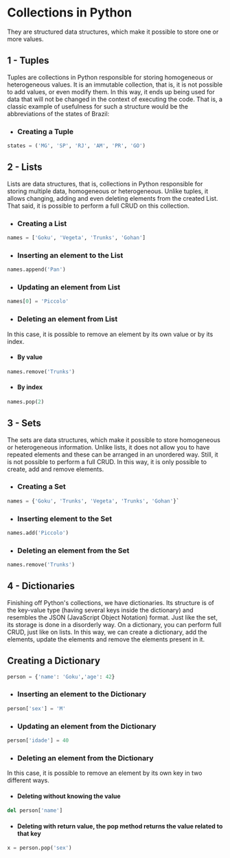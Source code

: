 # **Collections in Python**

They are structured data structures, which make it possible to store one or more values.

## **1 - Tuples**

Tuples are collections in Python responsible for storing homogeneous or heterogeneous values. It is an immutable collection, that is, it is not possible to add values, or even modify them. In this way, it ends up being used for data that will not be changed in the context of executing the code. That is, a classic example of usefulness for such a structure would be the abbreviations of the states of Brazil:

* ### **Creating a Tuple**

```python
states = ('MG', 'SP', 'RJ', 'AM', 'PR', 'GO')
```

## **2 - Lists**

Lists are data structures, that is, collections in Python responsible for storing multiple data, homogeneous or heterogeneous. Unlike tuples, it allows changing, adding and even deleting elements from the created List. That said, it is possible to perform a full CRUD on this collection.

* ### **Creating a List**

```python
names = ['Goku', 'Vegeta', 'Trunks', 'Gohan']
```

* ### **Inserting an element to the List**

```python
names.append('Pan')
```

* ### **Updating an element from List**

```python
names[0] = 'Piccolo'
```

* ### **Deleting an element from List**

In this case, it is possible to remove an element by its own value or by its index.

* #### **By value**

```python
names.remove('Trunks')
```

* #### **By index**

```python
names.pop(2)
```

## **3 - Sets**

The sets are data structures, which make it possible to store homogeneous or heterogeneous information. Unlike lists, it does not allow you to have repeated elements and these can be arranged in an unordered way. Still, it is not possible to perform a full CRUD. In this way, it is only possible to create, add and remove elements.

* ### **Creating a Set**

```python
names = {'Goku', 'Trunks', 'Vegeta', 'Trunks', 'Gohan'}`
```

* ### **Inserting element to the Set**

```python
names.add('Piccolo')
```

* ### **Deleting an element from the Set**

```python
names.remove('Trunks')
```

## **4 - Dictionaries**

Finishing off Python's collections, we have dictionaries. Its structure is of the key-value type (having several keys inside the dictionary) and resembles the JSON (JavaScript Object Notation) format. Just like the set, its storage is done in a disorderly way. On a dictionary, you can perform full CRUD, just like on lists. In this way, we can create a dictionary, add the elements, update the elements and remove the elements present in it.

## **Creating a Dictionary**

```python
person = {'name': 'Goku','age': 42}
```

* ### **Inserting an element to the Dictionary**

```python
person['sex'] = 'M'
```

* ### **Updating an element from the Dictionary**

```python
person['idade'] = 40
```

* ### **Deleting an element from the Dictionary**

In this case, it is possible to remove an element by its own key in two different ways.

* #### **Deleting without knowing the value**

```python
del person['name']
```

* #### **Deleting with return value, the pop method returns the value related to that key**

```python
x = person.pop('sex')
```